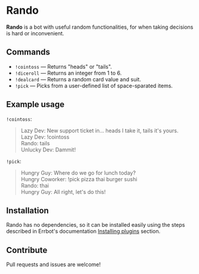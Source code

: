# Rando

**Rando** is a bot with useful random functionalities, for when taking decisions is hard or inconvenient.

## Commands

- `!cointoss` — Returns "heads" or "tails".
- `!diceroll` — Returns an integer from 1 to 6.
- `!dealcard` — Returns a random card value and suit.
- `!pick` — Picks from a user-defined list of space-sparated items.

## Example usage

`!cointoss`:

> Lazy Dev: New support ticket in... heads I take it, tails it's yours.  
> Lazy Dev: !cointoss  
> Rando: tails  
> Unlucky Dev: Dammit!  

`!pick`:

> Hungry Guy: Where do we go for lunch today?  
> Hungry Coworker: !pick pizza thai burger sushi  
> Rando: thai  
> Hungry Guy: All right, let's do this!  

## Installation

Rando has no dependencies, so it can be installed easily using the steps described in Errbot's documentation [Installing plugins](http://errbot.io/en/latest/user_guide/administration.html#installing-plugins) section.

## Contribute

Pull requests and issues are welcome!

